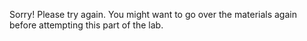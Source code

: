 Sorry! Please try again. You might want to go over the materials again before attempting this part of the lab.

